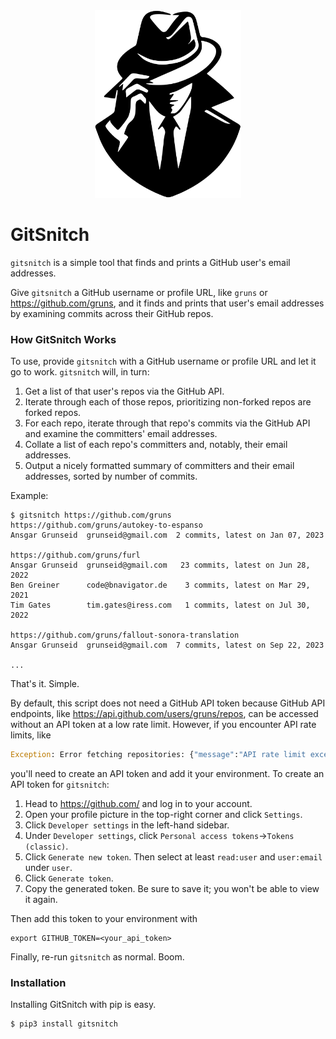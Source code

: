 <div align="center">
  <img src="logo.svg" width="234px" height="300px" alt="GitSnitch">
</div>

# GitSnitch

`gitsnitch` is a simple tool that finds and prints a GitHub user's email
addresses.

Give `gitsnitch` a GitHub username or profile URL, like `gruns` or
https://github.com/gruns, and it finds and prints that user's email
addresses by examining commits across their GitHub repos.

### How GitSnitch Works

To use, provide `gitsnitch` with a GitHub username or profile URL and
let it go to work. `gitsnitch` will, in turn:

  1. Get a list of that user's repos via the GitHub API.
  2. Iterate through each of those repos, prioritizing non-forked repos
     are forked repos.
  3. For each repo, iterate through that repo's commits via the GitHub
     API and examine the committers' email addresses.
  4. Collate a list of each repo's committers and, notably, their
     email addresses.
  5. Output a nicely formatted summary of committers and their email
     addresses, sorted by number of commits.

Example:

```shell
$ gitsnitch https://github.com/gruns
https://github.com/gruns/autokey-to-espanso
Ansgar Grunseid  grunseid@gmail.com  2 commits, latest on Jan 07, 2023

https://github.com/gruns/furl
Ansgar Grunseid  grunseid@gmail.com   23 commits, latest on Jun 28, 2022
Ben Greiner      code@bnavigator.de    3 commits, latest on Mar 29, 2021
Tim Gates        tim.gates@iress.com   1 commits, latest on Jul 30, 2022

https://github.com/gruns/fallout-sonora-translation
Ansgar Grunseid  grunseid@gmail.com  7 commits, latest on Sep 22, 2023

...
```

That's it. Simple.

By default, this script does not need a GitHub API token because GitHub
API endpoints, like https://api.github.com/users/gruns/repos, can be
accessed without an API token at a low rate limit. However, if you
encounter API rate limits, like

```python
Exception: Error fetching repositories: {"message":"API rate limit exceeded for xxx.xxx.xxx.xxx. (But here's the good news: Authenticated requests get a higher rate limit. Check out the documentation for more details.)", "documentation_url": "https://docs.github.com/rest/..."}
```

you'll need to create an API token and add it your environment. To
create an API token for `gitsnitch`:

   1. Head to https://github.com/ and log in to your account.
   2. Open your profile picture in the top-right corner and click `Settings`.
   3. Click `Developer settings` in the left-hand sidebar.
   4. Under `Developer settings`, click `Personal access
      tokens`->`Tokens (classic)`.
   5. Click `Generate new token`. Then select at least `read:user` and
      `user:email` under `user`.
   6. Click `Generate token`.
   7. Copy the generated token. Be sure to save it; you won't be able
      to view it again.

Then add this token to your environment with

```shell
export GITHUB_TOKEN=<your_api_token>
```

Finally, re-run `gitsnitch` as normal. Boom.


### Installation

Installing GitSnitch with pip is easy.

```
$ pip3 install gitsnitch
```